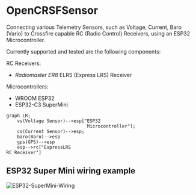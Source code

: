 # OpenCRSFSensor
Connecting various Telemetry Sensors, such as Voltage, Current, Baro (Vario) to Crossfire capable RC (Radio Control) Receivers, using an ESP32
Microcontroller.

Currently supported and tested are the following components:

RC Receivers:
- <em>Radiomaster ER8</em> ELRS (Express LRS) Receiver

Microcontrollers:
- WROOM ESP32
- ESP32-C3 SuperMini

```mermaid
graph LR;
    vs(Voltage Sensor)-->esp["ESP32
                              Microcontroller"];
    cs(Current Sensor)-->esp;
    baro(Baro)-->esp
    gps(GPS)-->esp
    esp-->rc["ExpressLRS
RC Receiver"]
```
## ESP32 Super Mini wiring example
![ESP32-SuperMini-Wiring](https://github.com/user-attachments/assets/ae720563-cb10-4579-b841-08db06d07008)
